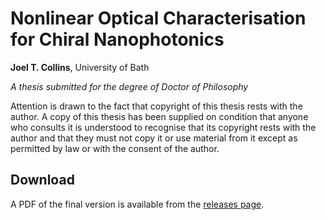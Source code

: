 # Nonlinear Optical Characterisation for Chiral Nanophotonics

**Joel T. Collins**, University of Bath

*A thesis submitted for the degree of Doctor of Philosophy*

Attention is drawn to the fact that copyright of this thesis rests with the author. A copy of this thesis has been supplied on condition that anyone who consults it is understood to recognise that its copyright rests with the author and that they must not copy it or use material from it except as permitted by law or with the consent of the author. 

## Download

A PDF of the final version is available from the [releases page](https://github.com/jtc42/ThesisUoB/releases/tag/final-submission).
